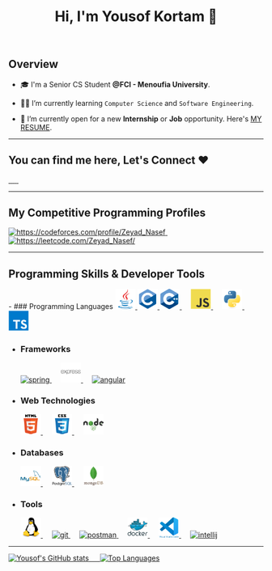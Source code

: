 <h1 style="text-align:center;">Hi, I'm Yousof Kortam 👋</h1>

<br>

## Overview

- 🎓 I'm a Senior CS Student **@FCI - Menoufia University**.

- 🧑‍🎓 I’m currently learning `Computer Science` and `Software Engineering`.

- 📂 I’m currently open for a new **Internship** or **Job** opportunity. Here's <a href="http://bit.ly/kortam-resume" target="blank">MY RESUME</a>.

---

## You can find me here, Let's Connect ❤️

<p>
    <a href="https://www.linkedin.com/in/yousofkortam/">
        <img alt="" src="https://img.shields.io/badge/Linkedin-0b66c3?style=flat&logo=linkedin&logoColor=white"/>
    </a>
    <a href="mailto:yousofkortam@gmail.com">
        <img alt="" src="https://img.shields.io/badge/Gmail-e34033?style=flat&logo=Gmail&logoColor=white"/>
    </a>
    <a href="https://www.facebook.com/yousofkortam">
        <img alt="" src="https://img.shields.io/badge/facebook-3982e4?style=flat&logo=facebook&logoColor=white"/>
    </a>
    <a href="https://www.instagram.com/yousofkortam/">
        <img alt="" src="https://img.shields.io/badge/Instagram-e4405f?style=flat&logo=Instagram&logoColor=white"/>
    </a>
    <a href="https://twitter.com/yousofkortam">
        <img alt="" src="https://img.shields.io/badge/Twitter-1da1f2?style=flat&logo=Twitter&logoColor=white"/>
    </a>
    <a href="https://t.me/yousofkortam">
        <img alt="" src="https://img.shields.io/badge/Telegram-1a8ad5?style=flat&logo=Telegram&logoColor=white"/>
    </a>
</p>

---

## My Competitive Programming Profiles
<p>
    <a href="https://codeforces.com/profile/yousofkortam" target="blank">
        <img style="text-align:center;" src="https://raw.githubusercontent.com/rahuldkjain/github-profile-readme-generator/master/src/images/icons/Social/codeforces.svg" alt="https://codeforces.com/profile/Zeyad_Nasef" height="40" width="40" />
    </a>
    &emsp;
    <a href="https://leetcode.com/kortam/" target="blank">
        <img style="text-align:center;" src="https://raw.githubusercontent.com/rahuldkjain/github-profile-readme-generator/master/src/images/icons/Social/leet-code.svg" alt="https://leetcode.com/Zeyad_Nasef/" height="35" width="30" />
    </a>
</p>

---

<h2>Programming Skills & Developer Tools</h2>
- ### Programming Languages
  <a href="https://www.java.com" target="_blank" rel="noreferrer">
      <img src="https://raw.githubusercontent.com/devicons/devicon/master/icons/java/java-original.svg" alt="java" width="40" height="40"/>
  </a>
  <a href="https://www.w3schools.com/c/" target="_blank" rel="noreferrer">
      <img src="https://raw.githubusercontent.com/devicons/devicon/master/icons/c/c-original.svg" alt="cplusplus" width="40" height="40"/>
  </a> 
  <a href="https://www.w3schools.com/cpp/" target="_blank" rel="noreferrer">
      <img src="https://raw.githubusercontent.com/devicons/devicon/master/icons/cplusplus/cplusplus-original.svg" alt="cplusplus" width="40" height="40"/>
  </a> 
  &emsp; 
  <a href="https://developer.mozilla.org/en-US/docs/Web/JavaScript" target="_blank" rel="noreferrer">
      <img src="https://raw.githubusercontent.com/devicons/devicon/master/icons/javascript/javascript-original.svg" alt="javascript" width="40" height="40"/>
  </a> 
  &emsp; 
  <a href="https://www.python.org" target="_blank" rel="noreferrer">
      <img src="https://raw.githubusercontent.com/devicons/devicon/master/icons/python/python-original.svg" alt="python" width="40" height="40"/>
  </a>
  &emsp; 
  <a href="https://www.typescriptlang.org/" target="_blank" rel="noreferrer">
      <img src="https://raw.githubusercontent.com/devicons/devicon/master/icons/typescript/typescript-original.svg" alt="typescript" width="40" height="40"/>
  </a>

- ### Frameworks
    <a href="https://spring.io/" target="_blank" rel="noreferrer">
        <img src="https://www.vectorlogo.zone/logos/springio/springio-icon.svg" alt="spring" width="40" height="40"/>
    </a>
    &emsp; 
    <a href="https://expressjs.com" target="_blank" rel="noreferrer">
        <img src="https://raw.githubusercontent.com/devicons/devicon/master/icons/express/express-original-wordmark.svg" alt="express" width="40" height="40"/>
    </a>
    &emsp; 
    <a href="https://angular.io" target="_blank" rel="noreferrer">
        <img src="https://angular.io/assets/images/logos/angular/angular.svg" alt="angular" width="40" height="40"/> 
    </a>

- ### Web Technologies
    <a href="https://www.w3.org/html/" target="_blank" rel="noreferrer">
        <img src="https://raw.githubusercontent.com/devicons/devicon/master/icons/html5/html5-original-wordmark.svg" alt="html5" width="40" height="40"/>
    </a>
    &emsp; 
    <a href="https://www.w3schools.com/css/" target="_blank" rel="noreferrer">
        <img src="https://raw.githubusercontent.com/devicons/devicon/master/icons/css3/css3-original-wordmark.svg" alt="css3" width="40" height="40"/>
    </a>
    &emsp; 
    <a href="https://www.w3schools.com/nodejs/" target="_blank" rel="noreferrer">
        <img src="https://raw.githubusercontent.com/devicons/devicon/master/icons/nodejs/nodejs-original-wordmark.svg" alt="css3" width="40" height="40"/>
    </a>

- ### Databases
    <a href="https://www.mysql.com/" target="_blank" rel="noreferrer">
        <img src="https://raw.githubusercontent.com/devicons/devicon/master/icons/mysql/mysql-original-wordmark.svg" alt="mysql" width="40" height="40"/>
    </a>
    &emsp; 
    <a href="https://www.postgresql.org" target="_blank" rel="noreferrer">
        <img src="https://raw.githubusercontent.com/devicons/devicon/master/icons/postgresql/postgresql-original-wordmark.svg" alt="postgresql" width="40" height="40"/>
    </a>
    &emsp; 
    <a href="https://www.w3schools.com/mongodb/" target="_blank" rel="noreferrer">
        <img src="https://raw.githubusercontent.com/devicons/devicon/master/icons/mongodb/mongodb-original-wordmark.svg" alt="css3" width="40" height="40"/>
    </a>

- ### Tools
    <a href="https://www.linux.org/" target="_blank" rel="noreferrer">
        <img src="https://raw.githubusercontent.com/devicons/devicon/master/icons/linux/linux-original.svg" alt="linux" width="40" height="40"/>
    </a>
    &emsp; 
    <a href="https://git-scm.com/" target="_blank" rel="noreferrer">
        <img src="https://www.vectorlogo.zone/logos/git-scm/git-scm-icon.svg" alt="git" width="40" height="40"/>
    </a>
    &emsp; 
    <a href="https://postman.com" target="_blank" rel="noreferrer">
        <img src="https://www.vectorlogo.zone/logos/getpostman/getpostman-icon.svg" alt="postman" width="40" height="40"/>
    </a>
    &emsp; 
    <a href="https://www.docker.com/" target="_blank" rel="noreferrer">
        <img src="https://raw.githubusercontent.com/devicons/devicon/master/icons/docker/docker-original-wordmark.svg" alt="docker" width="40" height="40"/>
    </a>
    &emsp; 
    <a href="https://code.visualstudio.com/" target="_blank" rel="noreferrer">
        <img src="https://raw.githubusercontent.com/devicons/devicon/master/icons/vscode/vscode-original-wordmark.svg" alt="vscode" width="40" height="40"/>
    </a>
    &emsp; 
    <a href="https://www.jetbrains.com/idea/" target="_blank" rel="noreferrer">
        <img src="https://upload.wikimedia.org/wikipedia/commons/9/9c/IntelliJ_IDEA_Icon.svg" alt="intellij" width="40" height="40"/>
    </a>

---

<p>
  <a href="https://github.com/yousofkortam">
    <img src="https://github-readme-stats.vercel.app/api?username=yousofkortam&show_icons=true&theme=radical" alt="Yousof's GitHub stats" height="195">
    &emsp; 
    <img src="https://github-readme-stats.vercel.app/api/top-langs/?username=yousofkortam&layout=compact&theme=radical" alt="Top Languages" height="195">
  </a>
</p>
